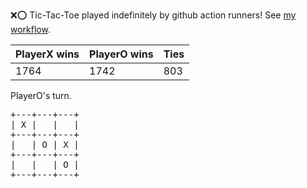 :x::o: Tic-Tac-Toe played indefinitely by github action runners! See [my workflow](.github/workflows/play.yaml).

|PlayerX wins|PlayerO wins|Ties|
|-|-|-|
|1764|1742|803|

PlayerO's turn.

<pre>
+---+---+---+
| X |   |   |
+---+---+---+
|   | O | X |
+---+---+---+
|   |   | O |
+---+---+---+
</pre>